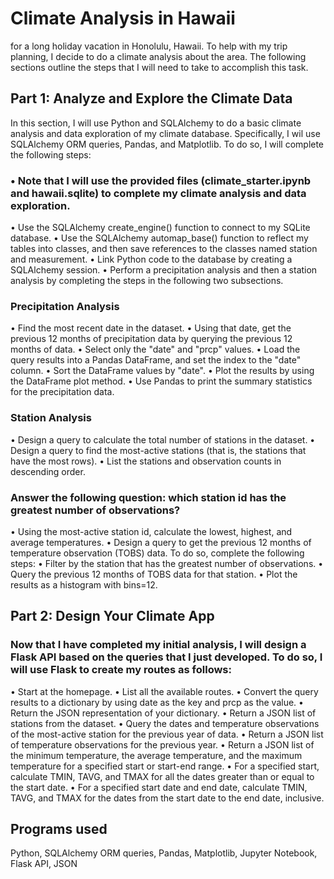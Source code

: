 # ﻿Climate Analysis in Hawaii
for a long holiday vacation in Honolulu, Hawaii. To help with my trip planning, 
I decide to do a climate analysis about the area. The following sections outline the steps that I will need to take to accomplish this task.
 
## Part 1: Analyze and Explore the Climate Data
In this section, I will use Python and SQLAlchemy to do a basic climate analysis and data exploration of my climate database. Specifically, I wil use SQLAlchemy ORM queries, Pandas, and Matplotlib. To do so, I will complete the following steps:
### •	Note that I will use the provided files (climate_starter.ipynb and hawaii.sqlite) to complete my climate analysis and data exploration.
•	Use the SQLAlchemy create_engine() function to connect to my SQLite database.
•	Use the SQLAlchemy automap_base() function to reflect my tables into classes, and then save references to the classes named station and measurement.
•	Link Python code to the database by creating a SQLAlchemy session.
•	Perform a precipitation analysis and then a station analysis by completing the steps in the following two subsections.
### Precipitation Analysis
•	Find the most recent date in the dataset.
•	Using that date, get the previous 12 months of precipitation data by querying the previous 12 months of data.
•	Select only the "date" and "prcp" values.
•	Load the query results into a Pandas DataFrame, and set the index to the "date" column.
•	Sort the DataFrame values by "date".
•	Plot the results by using the DataFrame plot method.
•	Use Pandas to print the summary statistics for the precipitation data.
### Station Analysis
•	Design a query to calculate the total number of stations in the dataset.
•	Design a query to find the most-active stations (that is, the stations that have the most rows).
•	List the stations and observation counts in descending order.
### Answer the following question: which station id has the greatest number of observations?
•	Using the most-active station id, calculate the lowest, highest, and average temperatures.
•	Design a query to get the previous 12 months of temperature observation (TOBS) data. To do so, complete the following steps:
•	Filter by the station that has the greatest number of observations.
•	Query the previous 12 months of TOBS data for that station.
•	Plot the results as a histogram with bins=12.
## Part 2: Design Your Climate App
### Now that I have completed my initial analysis, I will design a Flask API based on the queries that I just developed. To do so, I will use Flask to create my routes as follows:
•	Start at the homepage.
•	List all the available routes.
•	Convert the query results to a dictionary by using date as the key and prcp as the value.
•	Return the JSON representation of your dictionary.
•	Return a JSON list of stations from the dataset.
•	Query the dates and temperature observations of the most-active station for the previous year of data.
•	Return a JSON list of temperature observations for the previous year.
•	Return a JSON list of the minimum temperature, the average temperature, and the maximum temperature for a specified start or start-end range.
•	For a specified start, calculate TMIN, TAVG, and TMAX for all the dates greater than or equal to the start date.
•	For a specified start date and end date, calculate TMIN, TAVG, and TMAX for the dates from the start date to the end date, inclusive.
## Programs used
Python, SQLAlchemy ORM queries, Pandas, Matplotlib, Jupyter Notebook, Flask API, JSON



